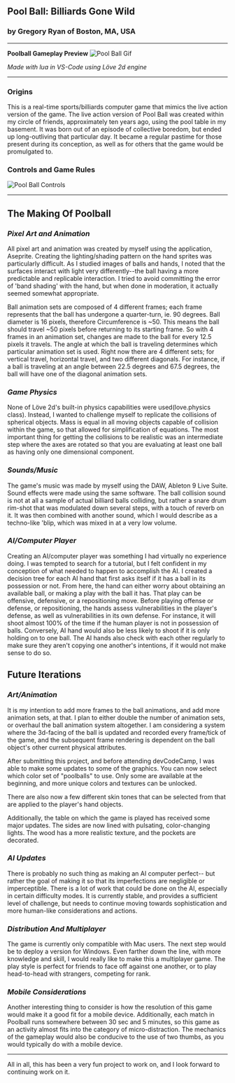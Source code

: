 ## **Pool Ball: Billiards Gone Wild**
### by Gregory Ryan of Boston, MA, USA
---

**Poolball Gameplay Preview**
![Pool Ball Gif](PB_trimmed_gif_final.gif)

*Made with lua in VS-Code using Löve 2d engine*

---

### **Origins**

This is a real-time sports/billiards computer game that mimics the live action version
of the game. The live action version of Pool Ball was created within my circle of
friends, approximately ten years ago, using the pool table in my basement. It was born
out of an episode of collective boredom, but ended up long-outliving that particular day. 
It became a regular pastime for those present during its conception, as well as for others 
that the game would be promulgated to.

### **Controls and Game Rules**

![Pool Ball Controls](Pool_Rules.png)

---

## **The Making Of Poolball**

### ***Pixel Art and Animation***

All pixel art and animation was created by myself using the application, Aseprite.
Creating the lighting/shading pattern on the hand sprites was particularly difficult.
As I studied images of balls and hands, I noted that the surfaces interact with light
very differently--the ball having a more predictable and replicable interaction. I tried
to avoid committing the error of 'band shading' with the hand, but when done in
moderation, it actually seemed somewhat appropriate.

Ball animation sets are composed of 4 different frames; each frame represents that the
ball has undergone a quarter-turn, ie. 90 degrees. Ball diameter is 16 pixels, therefore
Circumference is ~50. This means the ball should travel ~50 pixels before returning to its
starting frame. So with 4 frames in an animation set, changes are made to the ball for
every 12.5 pixels it travels. The angle at which the ball is traveling determines which
particular animation set is used. Right now there are 4 different sets; for vertical
travel, horizontal travel, and two different diagonals. For instance, if a ball is
traveling at an angle between 22.5 degrees and 67.5 degrees, the ball will have one of the
diagonal animation sets.

### ***Game Physics***

None of Löve 2d's built-in physics capabilities were used(love.physics class). Instead,
I wanted to challenge myself to replicate the collisions of spherical objects. Mass is equal
in all moving objects capable of collision within the game, so that allowed for simplification
of equations. The most important thing for getting the collisions to be realistic was 
an intermediate step where the axes are rotated so that you are evaluating at least one ball as
having only one dimensional component.

### ***Sounds/Music***

The game's music was made by myself using the DAW, Ableton 9 Live Suite. Sound effects
were made using the same software. The ball collision sound is not at all a sample
of actual billiard balls colliding, but rather a snare drum rim-shot that was modulated
down several steps, with a touch of reverb on it. It was then combined with another sound,
which I would describe as a techno-like 'blip, which was mixed in at a very low volume.

### ***AI/Computer Player***

Creating an AI/computer player was something I had virtually no experience doing. I was
tempted to search for a tutorial, but I felt confident in my conception of what needed
to happen to accomplish the AI. I created a decision tree for each AI hand that first asks
itself if it has a ball in its possession or not. From here, the hand can either worry
about obtaining an available ball, or making a play with the ball it has. That play can be
offensive, defensive, or a repositioning move.  Before playing offense or defense, or
repositioning, the hands assess vulnerabilities in the player's defense, as well as
vulnerabilities in its own defense. For instance, it will shoot almost 100% of the time
if the human player is not in possession of balls. Conversely, AI hand would also be less
likely to shoot if it is only holding on to one ball. The AI hands also check with each
other regularly to make sure they aren't copying one another's intentions, if it would
not make sense to do so.

## **Future Iterations**

### ***Art/Animation***

It is my intention to add more frames to the ball animations, and add more animation
sets, at that. I plan to either double the number of animation sets, or overhaul the ball
animation system altogether. I am considering a system where the 3d-facing of the ball is
updated and recorded every frame/tick of the game, and the subsequent frame rendering is
dependent on the ball object's other current physical attributes.

After submitting this project, and before attending devCodeCamp, I was able to make some 
updates to some of the graphics. You can now select which color set of "poolballs" to 
use. Only some are available at the beginning, and more unique colors and textures can
be unlocked. 

There are also now a few different skin tones that can be selected from that are applied
to the player's hand objects.

Additionally, the table on which the game is played has received some major updates. The sides
are now lined with pulsating, color-changing lights. The wood has a more realistic texture,
and the pockets are decorated. 

### ***AI Updates***

There is probably no such thing as making an AI computer perfect-- but rather the goal of making
it so that its imperfections are negligible or imperceptible. There is a lot of work that could 
be done on the AI, especially in certain difficulty modes. It is currently stable, and provides
a sufficient level of challenge, but needs to continue moving towards sophistication and more
human-like considerations and actions.

### ***Distribution And Multiplayer***

The game is currently only compatible with Mac users. The next step would be to deploy
a version for Windows. Even farther down the line, with more knowledge and skill, I would really
like to make this a multiplayer game. The play style is perfect for friends to face off against
one another, or to play head-to-head with strangers, competing for rank.  

### ***Mobile Considerations***

Another interesting thing to consider is how the resolution of this game would make it a good
fit for a mobile device. Additionally, each match in Poolball runs somewhere between 30 sec
and 5 minutes, so this game as an activity almost fits into the category of micro-distraction.
The mechanics of the gameplay would also be conducive to the use of two thumbs, as you would
typically do with a mobile device.  

---

All in all, this has been a very fun project to work on, and I look forward to continuing
work on it.